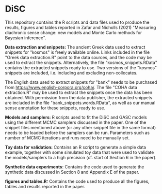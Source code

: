 # DiSC
This repository contains the R scripts and data files used to produce the results, figures and tables reported in Zafar and Nicholls (2021) "Measuring diachronic sense change: new models and Monte Carlo methods for Bayesian inference".

**Data extraction and snippets:**
The ancient Greek data used to extract snippets for "kosmos" is freely available online. Links included in the file "Greek data extraction.R" point to the data sources, and the code may be used to extract the snippets. Alternatively, the file "kosmos_snippets.RData" contains the extracted snippets ready to use. Two versions of the "kosmos" snippets are included, i.e. including and excluding non-collocates.

The English data used to extract snippets for "bank" needs to be purchased from https://www.english-corpora.org/coha/. The file "COHA data extraction.R" may be used to extract the snippets once the data has been obtained. With permission from the data publisher, the extracted snippets are included in the file "bank_snippets.words.RData", as well as our manual sense annotation for these snippets, ready to use.

**Models and samplers:**
R scripts used to fit the DiSC and GASC models using the different MCMC samplers discussed in the paper. One of the snippet files mentioned above (or any other snippet file in the same format) needs to be loaded before the samplers can be run. Parameters such as number of MCMC iterations and runs need to be manually set.

**Toy data for validation:**
Contains an R script to generate a simple data example, together with some simulated toy data that were used to validate the models/samplers to a high precision (cf. start of Section 6 in the paper).

**Synthetic data experiments:**
Contains the code used to generate the synthetic data discussed in Section 8 and Appendix E of the paper.

**figures and tables.R:**
Contains the code used to produce all the figures, tables and results reported in the paper.
